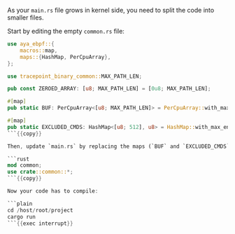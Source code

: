 As your `main.rs` file grows in kernel side, you need to split the code into smaller files.

Start by editing the empty `common.rs` file:

```rust
use aya_ebpf::{
    macros::map,
    maps::{HashMap, PerCpuArray},
};

use tracepoint_binary_common::MAX_PATH_LEN;

pub const ZEROED_ARRAY: [u8; MAX_PATH_LEN] = [0u8; MAX_PATH_LEN];

#[map]
pub static BUF: PerCpuArray<[u8; MAX_PATH_LEN]> = PerCpuArray::with_max_entries(1, 0);

#[map]
pub static EXCLUDED_CMDS: HashMap<[u8; 512], u8> = HashMap::with_max_entries(10, 0);
```{{copy}}

Then, update `main.rs` by replacing the maps (`BUF` and `EXCLUDED_CMDS`) and the constant (`ZEROED_ARRAY`) with:

```rust
mod common;
use crate::common::*;
```{{copy}}

Now your code has to compile:

```plain
cd /host/root/project
cargo run
```{{exec interrupt}}

